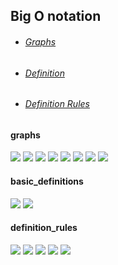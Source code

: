 ## Big O notation

- ###### [Graphs](#graphs)
- ###### [Definition](#basic_definitions)
- ###### [Definition Rules](#definition_rules)


#### graphs

![](src/bigo_notation.png)
![](src/bigo_notation_legend.jpg)
![](src/bigo_notation_2.jpg)
![](src/bigo_notation_3.jpg)
![](src/bigo_notation_4.jpg)
![](src/bigo_notation_5.jpg)
![](src/bigo_notation_6.jpg)
![](src/bigo_notation_7.jpg)


#### basic_definitions
![](src/bigo_notation_definition.jpg)
![](src/bigo_notation_definition_2.jpg)

#### definition_rules
![](src/bigo_notation_definition_rules.jpg)
![](src/bigo_notation_definition_examples_1.jpg)
![](src/bigo_notation_definition_examples_2.jpg)
![](src/bigo_notation_definition_rules_2.jpg)
![](src/bigo_notation_definition_examples_3.jpg)


